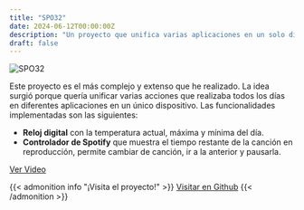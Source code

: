 ```yaml
---
title: "SPO32"
date: 2024-06-12T00:00:00Z
description: "Un proyecto que unifica varias aplicaciones en un solo dispositivo, incluyendo un reloj digital y un controlador de Spotify."
draft: false
---
```


![SPO32](/PersonalWEB2.0/images/SPO32.png)

Este proyecto es el más complejo y extenso que he realizado. La idea surgió porque quería unificar varias acciones que realizaba todos los días en diferentes aplicaciones en un único dispositivo. Las funcionalidades implementadas son las siguientes:

- **Reloj digital** con la temperatura actual, máxima y mínima del día.
- **Controlador de Spotify** que muestra el tiempo restante de la canción en reproducción, permite cambiar de canción, ir a la anterior y pausarla.
 
[Ver Video](https://drive.google.com/file/d/1mFgUo-aFKgUav3_NED-ebNgKQcrPmU-6/preview)

{{< admonition info "¡Visita el proyecto!" >}}
[Visitar en Github](https://github.com/RodrigoPerez943/ESPO32)
{{< /admonition >}}


